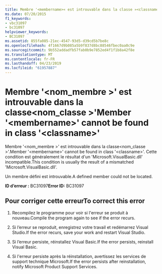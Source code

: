 ```yaml
---
title: Membre '<membername>« est introuvable dans la classe »<classname>'
ms.date: 07/20/2015
f1_keywords:
- vbc31097
- bc31097
helpviewer_keywords:
- BC31097
ms.assetid: 855fa085-21ec-4547-93d5-d39cd5b7be8c
ms.openlocfilehash: 4f1667d9b085a5b9f837d8bc88546fbec0aa0c9e
ms.sourcegitcommit: 9b552addadfb57fab0b9e7852ed4f1f1b8a42f8e
ms.translationtype: MT
ms.contentlocale: fr-FR
ms.lasthandoff: 04/23/2019
ms.locfileid: "61957887"
---
```

# <a name="member-membername-cannot-be-found-in-class-classname"></a><span data-ttu-id="d7085-102">Membre '\<nom_membre >' est introuvable dans la classe\<nom_classe >'</span><span class="sxs-lookup"><span data-stu-id="d7085-102">Member '\<membername>' cannot be found in class '\<classname>'</span></span>
<span data-ttu-id="d7085-103">Membre '\<nom_membre >' est introuvable dans la classe\<nom_classe >'.</span><span class="sxs-lookup"><span data-stu-id="d7085-103">Member '\<membername>' cannot be found in class '\<classname>'.</span></span> <span data-ttu-id="d7085-104">Cette condition est généralement le résultat d'un 'Microsoft.VisualBasic.dll' incompatible.</span><span class="sxs-lookup"><span data-stu-id="d7085-104">This condition is usually the result of a mismatched 'Microsoft.VisualBasic.dll'.</span></span>  
  
 <span data-ttu-id="d7085-105">Un membre défini est introuvable.</span><span class="sxs-lookup"><span data-stu-id="d7085-105">A defined member could not be located.</span></span>  
  
 <span data-ttu-id="d7085-106">**ID d’erreur :** BC31097</span><span class="sxs-lookup"><span data-stu-id="d7085-106">**Error ID:** BC31097</span></span>  
  
## <a name="to-correct-this-error"></a><span data-ttu-id="d7085-107">Pour corriger cette erreur</span><span class="sxs-lookup"><span data-stu-id="d7085-107">To correct this error</span></span>  
  
1. <span data-ttu-id="d7085-108">Recompilez le programme pour voir si l'erreur se produit à nouveau.</span><span class="sxs-lookup"><span data-stu-id="d7085-108">Compile the program again to see if the error recurs.</span></span>  
  
2. <span data-ttu-id="d7085-109">Si l’erreur se reproduit, enregistrez votre travail et redémarrez Visual Studio.</span><span class="sxs-lookup"><span data-stu-id="d7085-109">If the error recurs, save your work and restart Visual Studio.</span></span>  
  
3. <span data-ttu-id="d7085-110">Si l’erreur persiste, réinstallez Visual Basic.</span><span class="sxs-lookup"><span data-stu-id="d7085-110">If the error persists, reinstall Visual Basic.</span></span>  
  
4. <span data-ttu-id="d7085-111">Si l'erreur persiste après la réinstallation, avertissez les services de support technique Microsoft.</span><span class="sxs-lookup"><span data-stu-id="d7085-111">If the error persists after reinstallation, notify Microsoft Product Support Services.</span></span>  
